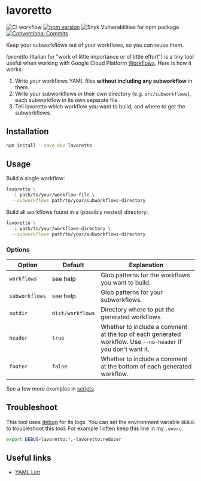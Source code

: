 # lavoretto

![CI workflow](https://github.com/jackdbd/lavoretto/actions/workflows/ci.yaml/badge.svg)
[![npm version](https://badge.fury.io/js/lavoretto.svg)](https://badge.fury.io/js/lavoretto)
![Snyk Vulnerabilities for npm package](https://img.shields.io/snyk/vulnerabilities/npm/lavoretto)
[![Conventional Commits](https://img.shields.io/badge/Conventional%20Commits-1.0.0-%23FE5196?logo=conventionalcommits&logoColor=white)](https://conventionalcommits.org)

Keep your subworkflows out of your workflows, so you can reuse them.

*lavorétto* (Italian for "work of little importance or of little effort") is a tiny tool useful when working with Google Cloud Platform [Workflows](https://cloud.google.com/workflows). Here is how it works:

1. Write your workflows YAML files **without including any subworkflow** in them.
2. Write your subworkflows in their own directory (e.g. `src/subworkflows`), each subworkflow in its own separate file.
3. Tell lavoretto which workflow you want to build, and where to get the subworkflows.

## Installation

```sh
npm install --save-dev lavoretto
```

## Usage

Build a single workflow:

```sh
lavoretto \
  -i path/to/your/workflow-file \
  --subworkflows path/to/your/subworkflows-directory
```

Build all workflows found in a (possibly nested) directory:

```sh
lavoretto \
  -i path/to/your/workflows-directory \
  --subworkflows path/to/your/subworkflows-directory
```

### Options

| Option | Default | Explanation |
| --- | --- | --- |
| `workflows` | see help | Glob patterns for the workflows you want to build. |
| `subworkflows` | see help | Glob patterns for your subworkflows. |
| `outdir` | `dist/workflows` | Directory where to put the generated workflows. |
| `header` | `true` | Whether to include a comment at the top of each generated workflow. Use `--no-header` if you don't want it. |
| `footer` | `false` | Whether to include a comment at the bottom of each generated workflow. |

See a few more examples in [scripts](./scripts/README.md).

## Troubleshoot

This tool uses [debug](https://github.com/debug-js/debug) for its logs. You can set the environment variable `DEBUG` to troubleshoot this tool. For example I often keep this line in my `.envrc`:

```sh
export DEBUG=lavoretto:*,-lavoretto:reducer
````


## Useful links

- [YAML Lint](https://www.yamllint.com/)
